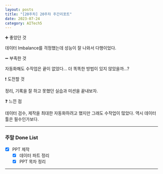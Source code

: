 ```yaml
---
layout: posts
title: "[20주차] 20주차 주간리포트"
date: 2023-07-24
category: AITech5
---
```


➕ 좋았던 것

데이터 Imbalance를 걱정했는데 성능이 잘 나와서 다행이었다.

➖ 부족한 것

자동화해도 수작업은 끝이 없었다… 더 똑똑한 방법이 있지 않았을까…?

❗ 도전할 것

정리, 기록을 잘 하고 못했던 실습과 미션을 끝내보자.

❓ 느낀 점

데이터 검수, 제작을 최대한 자동화하려고 했지만 그래도 수작업이 많았다. 역시 데이터 툴은 필수인가보다.

---

### 주말 Done List

- [x]  PPT 제작
    - [x]  데이터 파트 정리
    - [x]  PPT 목차 정리

---
